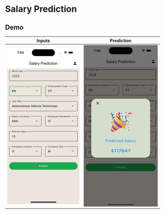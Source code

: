 # Salary Prediction

## Demo

|                 Inputs                  |                Prediction                 |
| :-------------------------------------: | :---------------------------------------: |
| <img src="demo/home.png" width="300" /> | <img src="demo/output.png" width="300" /> |

